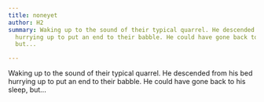 ```yaml
---
title: noneyet
author: H2
summary: Waking up to the sound of their typical quarrel. He descended from his bed
  hurrying up to put an end to their babble. He could have gone back to his sleep,
  but...

---
```

Waking up to the sound of their typical quarrel. He descended from his bed hurrying up to put an end to their babble. He could have gone back to his sleep, but...